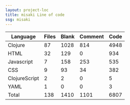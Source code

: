 ```yaml
---
layout: project-loc
title: misaki Line of code
ssg: misaki
---
```

<div class="table-responsive">
<table class="table">
<thead><tr>
<th>Language</th>
<th>Files</th>
<th>Blank</th>
<th>Comment</th>
<th>Code</th>
</tr></thead><tbody>
<tr><td>Clojure</td><td> 87</td><td> 1028</td><td> 814</td><td> 4948</td></tr>
<tr><td>HTML</td><td> 32</td><td> 129</td><td> 0</td><td> 934</td></tr>
<tr><td>Javascript</td><td> 7</td><td> 158</td><td> 253</td><td> 535</td></tr>
<tr><td>CSS</td><td> 9</td><td> 93</td><td> 34</td><td> 382</td></tr>
<tr><td>ClojureScript</td><td> 2</td><td> 2</td><td> 0</td><td> 5</td></tr>
<tr><td>YAML</td><td> 1</td><td> 0</td><td> 0</td><td> 3</td></tr>
<tr><td>Total</td><td>138</td><td>1410</td><td>1101</td><td>6807</td></tr>
</tbody></table></div>
